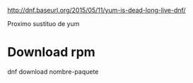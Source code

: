 http://dnf.baseurl.org/2015/05/11/yum-is-dead-long-live-dnf/

Proximo sustituo de yum


# Download rpm
dnf download nombre-paquete

